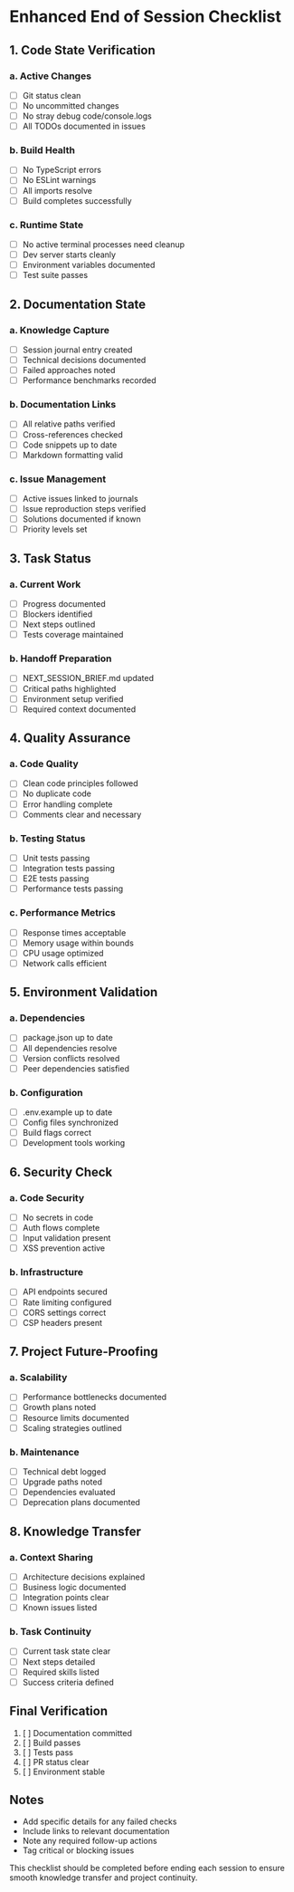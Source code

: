 # Enhanced End of Session Checklist

## 1. Code State Verification

### a. Active Changes
- [ ] Git status clean
- [ ] No uncommitted changes
- [ ] No stray debug code/console.logs
- [ ] All TODOs documented in issues

### b. Build Health
- [ ] No TypeScript errors
- [ ] No ESLint warnings
- [ ] All imports resolve
- [ ] Build completes successfully

### c. Runtime State
- [ ] No active terminal processes need cleanup
- [ ] Dev server starts cleanly
- [ ] Environment variables documented
- [ ] Test suite passes

## 2. Documentation State

### a. Knowledge Capture
- [ ] Session journal entry created
- [ ] Technical decisions documented
- [ ] Failed approaches noted
- [ ] Performance benchmarks recorded

### b. Documentation Links
- [ ] All relative paths verified
- [ ] Cross-references checked
- [ ] Code snippets up to date
- [ ] Markdown formatting valid

### c. Issue Management
- [ ] Active issues linked to journals
- [ ] Issue reproduction steps verified
- [ ] Solutions documented if known
- [ ] Priority levels set

## 3. Task Status

### a. Current Work
- [ ] Progress documented
- [ ] Blockers identified
- [ ] Next steps outlined
- [ ] Tests coverage maintained

### b. Handoff Preparation
- [ ] NEXT_SESSION_BRIEF.md updated
- [ ] Critical paths highlighted
- [ ] Environment setup verified
- [ ] Required context documented

## 4. Quality Assurance

### a. Code Quality
- [ ] Clean code principles followed
- [ ] No duplicate code
- [ ] Error handling complete
- [ ] Comments clear and necessary

### b. Testing Status
- [ ] Unit tests passing
- [ ] Integration tests passing
- [ ] E2E tests passing
- [ ] Performance tests passing

### c. Performance Metrics
- [ ] Response times acceptable
- [ ] Memory usage within bounds
- [ ] CPU usage optimized
- [ ] Network calls efficient

## 5. Environment Validation

### a. Dependencies
- [ ] package.json up to date
- [ ] All dependencies resolve
- [ ] Version conflicts resolved
- [ ] Peer dependencies satisfied

### b. Configuration
- [ ] .env.example up to date
- [ ] Config files synchronized
- [ ] Build flags correct
- [ ] Development tools working

## 6. Security Check

### a. Code Security
- [ ] No secrets in code
- [ ] Auth flows complete
- [ ] Input validation present
- [ ] XSS prevention active

### b. Infrastructure
- [ ] API endpoints secured
- [ ] Rate limiting configured
- [ ] CORS settings correct
- [ ] CSP headers present

## 7. Project Future-Proofing

### a. Scalability
- [ ] Performance bottlenecks documented
- [ ] Growth plans noted
- [ ] Resource limits documented
- [ ] Scaling strategies outlined

### b. Maintenance
- [ ] Technical debt logged
- [ ] Upgrade paths noted
- [ ] Dependencies evaluated
- [ ] Deprecation plans documented

## 8. Knowledge Transfer

### a. Context Sharing
- [ ] Architecture decisions explained
- [ ] Business logic documented
- [ ] Integration points clear
- [ ] Known issues listed

### b. Task Continuity
- [ ] Current task state clear
- [ ] Next steps detailed
- [ ] Required skills listed
- [ ] Success criteria defined

## Final Verification

1. [ ] Documentation committed
2. [ ] Build passes
3. [ ] Tests pass
4. [ ] PR status clear
5. [ ] Environment stable

## Notes
- Add specific details for any failed checks
- Include links to relevant documentation
- Note any required follow-up actions
- Tag critical or blocking issues

This checklist should be completed before ending each session to ensure smooth knowledge transfer and project continuity.
